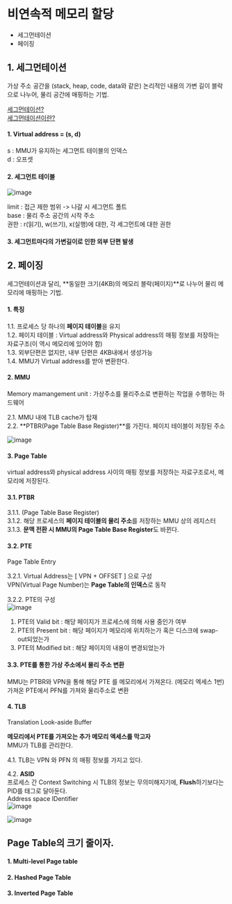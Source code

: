 

# 비연속적 메모리 할당  

 * 세그먼테이션  
 * 페이징  
 
 ## 1. 세그먼테이션  
 
 가상 주소 공간을 (stack, heap, code, data와 같은) 논리적인 내용의 가변 길이 블락으로 나누어, 물리 공간에 매핑하는 기법.  
 
 [세그먼테이션?](https://m.blog.naver.com/s2kiess/220149980093)  
 [세그먼테이션이란?](http://truemind5.blogspot.com/2017/05/14-3.html)  
 
 #### 1. Virtual address = (s, d)  
 s : MMU가 유지하는 세그먼트 테이블의 인덱스  
 d : 오프셋  
 
 #### 2. 세그먼트 테이블  
 ![image](https://user-images.githubusercontent.com/62331555/79824730-e9139680-83d1-11ea-8260-8df221da6be8.png)  
 
 limit : 접근 제한 범위 -> 나갈 시 세그먼트 폴트  
 base  : 물리 주소 공간의 시작 주소  
 권한  : r(읽기), w(쓰기), x(실행)에 대한, 각 세그먼트에 대한 권한  
 
 #### 3. 세그먼트마다의 가변길이로 인한 외부 단편 발생  
 
 
 ## 2. 페이징  
 
 세그먼테이션과 달리, **동일한 크기(4KB)의 메모리 블락(페이지)**로 나누어 물리 메모리에 매핑하는 기법.  
 
 #### 1. 특징  
 
 1.1. 프로세스 당 하나의 **페이지 테이블**을 유지  
 1.2. 페이지 테이블 : Virtual address와 Physical address의 매핑 정보를 저장하는 자료구조(이 역시 메모리에 있어야 함)  
 1.3. 외부단편은 없지만, 내부 단편은 4KB내에서 생성가능  
 1.4. MMU가 Virtual address를 받아 변환한다.  
 
 
 #### 2. MMU  
 Memory mamangement unit : 가상주소를 물리주소로 변환하는 작업을 수행하는 하드웨어  
 
 2.1. MMU 내에 TLB cache가 탑재  
 2.2. **PTBR(Page Table Base Register)**를 가진다. 페이지 테이블이 저장된 주소  
 
![image](https://user-images.githubusercontent.com/62331555/79829721-cfc51700-83de-11ea-84d2-68d4e400b19d.png)  

 #### 3. Page Table  
 virtual address와 physical address 사이의 매핑 정보를 저장하는 자료구조로서, 메모리에 저장된다.  
 
 #### 3.1. PTBR  
 3.1.1. (Page Table Base Register)  
 3.1.2. 해당 프로세스의 **페이지 테이블의 물리 주소**를 저장하는 MMU 상의 레지스터  
 3.1.3. **문맥 전환 시 MMU의 Page Table Base Register**도 바뀐다.  
 
 #### 3.2. PTE  
 Page Table Entry  
 
 3.2.1. Virtual Address는 [ VPN + OFFSET ] 으로 구성  
 VPN(Virtual Page Number)는 **Page Table의 인덱스**로 동작  
 
 3.2.2. PTE의 구성   
 ![image](https://user-images.githubusercontent.com/62331555/79829974-62fe4c80-83df-11ea-9dce-5b2ff1ddd400.png)  
 1. PTE의 Valid bit : 해당 페이지가 프로세스에 의해 사용 중인가 여부  
 2. PTE의 Present bit : 해당 페이지가 메모리에 위치하는가 혹은 디스크에 swap-out되었는가  
 3. PTE의 Modified bit : 해당 페이지의 내용이 변경되었는가  
 
 
 #### 3.3. PTE를 통한 가상 주소에서 물리 주소 변환  
 
 MMU는 PTBR와 VPN을 통해 해당 PTE 를 메모리에서 가져온다. (메모리 엑세스 1번)  
 가져온 PTE에서 PFN를 가져와 물리주소로 변환  
 
 
 #### 4. TLB  
 Translation Look-aside Buffer  
 
 **메모리에서 PTE를 가져오는 추가 메모리 엑세스를 막고자**  
 MMU가 TLB를 관리한다.  
 
 4.1. TLB는 VPN 와 PFN 의 매핑 정보를 가지고 있다.  
 
 4.2. **ASID**  
 프로세스 간 Context Switching 시 TLB의 정보는 무의미해지기에, **Flush**하기보다는 PID를 태그로 달아둔다.  
 Address space IDentifier  
 ![image](https://user-images.githubusercontent.com/62331555/79830506-7eb62280-83e0-11ea-8314-a82a27b3b1e4.png)  
 

 ![image](https://user-images.githubusercontent.com/62331555/79830397-3f87d180-83e0-11ea-96e2-c7645741f511.png)  
 
 
 ## Page Table의 크기 줄이자.  
 
 
#### 1. Multi-level Page table  

#### 2. Hashed Page Table  

#### 3. Inverted Page Table  


 
 
 
 
 
 
 
 

 
 
 
 
 
 
 
 
 
 
 
 
 
 
 
 
